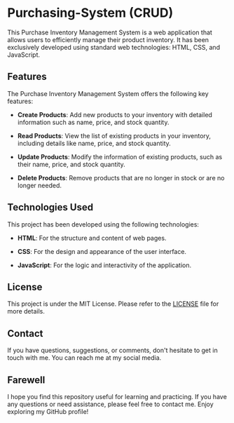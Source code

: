 # Purchasing-System (CRUD)

This Purchase Inventory Management System is a web application that allows users to efficiently manage their product inventory. It has been exclusively developed using standard web technologies: HTML, CSS, and JavaScript.

## Features

The Purchase Inventory Management System offers the following key features:

- **Create Products**: Add new products to your inventory with detailed information such as name, price, and stock quantity.

- **Read Products**: View the list of existing products in your inventory, including details like name, price, and stock quantity.

- **Update Products**: Modify the information of existing products, such as their name, price, and stock quantity.

- **Delete Products**: Remove products that are no longer in stock or are no longer needed.

## Technologies Used

This project has been developed using the following technologies:

- **HTML**: For the structure and content of web pages.

- **CSS**: For the design and appearance of the user interface.

- **JavaScript**: For the logic and interactivity of the application.

## License

This project is under the MIT License. Please refer to the [LICENSE](LICENSE) file for more details.

## Contact

If you have questions, suggestions, or comments, don't hesitate to get in touch with me. You can reach me at my social media.

## Farewell
I hope you find this repository useful for learning and practicing. If you have any questions or need assistance, please feel free to contact me. Enjoy exploring my GitHub profile!

